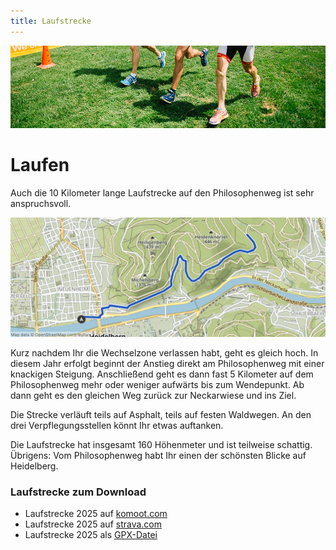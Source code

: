 ```yaml
---
title: Laufstrecke
---
```


![Laufstrecke](/img/banner/Laufen.png)

# Laufen

Auch die 10 Kilometer lange Laufstrecke auf den Philosophenweg ist sehr anspruchsvoll. 

![Laufstrecke](/img/pages/strecke/Laufstrecke.png)

Kurz nachdem Ihr die Wechselzone verlassen habt, geht es gleich hoch. In diesem Jahr erfolgt beginnt der Anstieg direkt am Philosophenweg mit einer knackigen Steigung. Anschließend geht es dann fast 5 Kilometer auf dem Philosophenweg mehr oder weniger aufwärts bis zum Wendepunkt. Ab dann geht es den gleichen Weg zurück zur Neckarwiese und ins Ziel.

Die Strecke verläuft teils auf Asphalt, teils auf festen Waldwegen. An den drei Verpflegungsstellen könnt Ihr etwas auftanken.

Die Laufstrecke hat insgesamt 160 Höhenmeter und ist teilweise schattig. Übrigens: Vom Philosophenweg habt Ihr einen der schönsten Blicke auf Heidelberg.

### Laufstrecke zum Download

- Laufstrecke 2025 auf [komoot.com](https://www.komoot.com/tour/1690173223?share_token=aOpseDwetJYPn5WlJP4EdfMTbslISfjti1elE1w00eOwkr4j3u&ref=wtd)
- Laufstrecke 2025 auf [strava.com](https://strava.app.link/qkpMC3zH0Kb)
- Laufstrecke 2025 als [GPX-Datei](/gpx/Laufstrecke.gpx)

<!-- - [Alte Laufstrecke auf Garmin.com](http://connect.garmin.com/modern/activity/520624408) -->
  <!-- * [Laufstrecke als GPX](https://www.heidelberg-triathlon.de/images/files/Heidelbergman_Laufstrecke.gpx) -->
  <!-- * [Laufstrecke als TCX](https://www.heidelberg-triathlon.de/images/files/Heidelbergman_Laufstrecke.tcx) -->
  <!-- * [Laufstrecke als KML](https://www.heidelberg-triathlon.de/images/files/Heidelbergman_Laufstrecke.kml) -->
